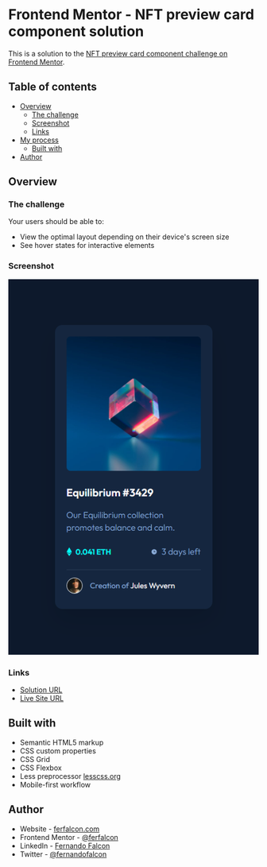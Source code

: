 # Frontend Mentor - NFT preview card component solution

This is a solution to the [NFT preview card component challenge on Frontend Mentor](https://www.frontendmentor.io/challenges/nft-preview-card-component-SbdUL_w0U).

## Table of contents

- [Overview](#overview)
  - [The challenge](#the-challenge)
  - [Screenshot](#screenshot)
  - [Links](#links)
- [My process](#my-process)
  - [Built with](#built-with)
- [Author](#author)

## Overview

### The challenge

Your users should be able to:

- View the optimal layout depending on their device's screen size
- See hover states for interactive elements

### Screenshot

![Design preview for the NFT preview card component coding challenge](./screenshot.png)

### Links

- [Solution URL](https://github.com/ferfalcon/nft-preview-card-component/)
- [Live Site URL](https://ferfalcon.github.io/nft-preview-card-component/)

## Built with

- Semantic HTML5 markup
- CSS custom properties
- CSS Grid
- CSS Flexbox
- Less preprocessor [lesscss.org](https://lesscss.org/)
- Mobile-first workflow

## Author

- Website - [ferfalcon.com](http://ferfalcon.com/)
- Frontend Mentor - [@ferfalcon](https://www.frontendmentor.io/profile/ferfalcon/)
- LinkedIn - [Fernando Falcon](https://www.linkedin.com/in/fernandofalcon/)
- Twitter - [@fernandofalcon](https://www.twitter.com/fernandofalcon/)